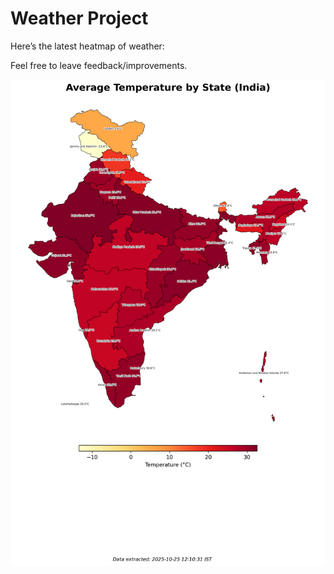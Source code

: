 # Weather Project

Here’s the latest heatmap of weather:

Feel free to leave feedback/improvements.

![India Heatmap](docs/assets/india_heatmap.png?v=FC70E1)
